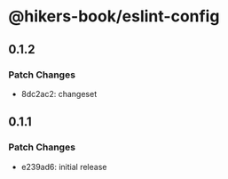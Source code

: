 # @hikers-book/eslint-config

## 0.1.2

### Patch Changes

- 8dc2ac2: changeset

## 0.1.1

### Patch Changes

- e239ad6: initial release
